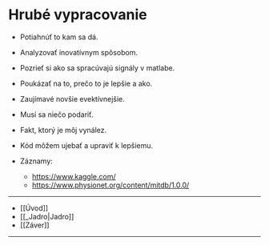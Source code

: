 # Hrubé vypracovanie

- Potiahnúť to kam sa dá.
- Analyzovať inovatívnym spôsobom.
- Pozrieť si ako sa spracúvajú signály v matlabe.
- Poukázať na to, prečo to je lepšie a ako.
- Zaujímavé novšie evektívnejšie.
- Musí sa niečo podariť.
- Fakt, ktorý je môj vynález.

- Kód môžem ujebať a upraviť k lepšiemu.

- Záznamy:
	- https://www.kaggle.com/
	- https://www.physionet.org/content/mitdb/1.0.0/

---
- [[Úvod]]
- [[_Jadro|Jadro]]
- [[Záver]]
---


